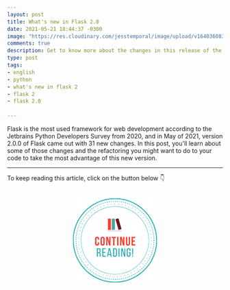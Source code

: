```yaml
---
layout: post
title: What's new in Flask 2.0
date: 2021-05-21 18:44:37 -0300
image: "https://res.cloudinary.com/jesstemporal/image/upload/v1640360835/covers/click_to_read_zqslfy.png"
comments: true
description: Get to know more about the changes in this release of the framework
type: post
tags:
- english
- python
- what's new in flask 2
- flask 2
- flask 2.0

---
```

Flask is the most used framework for web development according to the Jetbrains Python Developers Survey from 2020, and in May of 2021, version 2.0.0 of Flask came out with 31 new changes. In this post, you'll learn about some of those changes and the refactoring you might want to do to your code to take the most advantage of this new version.

***

To keep reading this article, click on the button below 👇

<br>
<center> <a href="https://auth0.com/blog/whats-new-in-flask-2/"> <img src="/images/keep_reading.png"/> </a> </center>